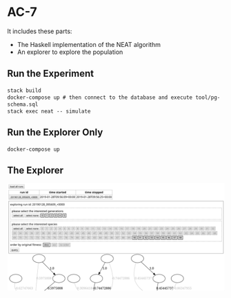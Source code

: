# AC-7

It includes these parts:

- The Haskell implementation of the NEAT algorithm
- An explorer to explore the population

## Run the Experiment
```
stack build
docker-compose up # then connect to the database and execute tool/pg-schema.sql
stack exec neat -- simulate
```

## Run the Explorer Only
```
docker-compose up
```

## The Explorer
![The Explorer](https://raw.githubusercontent.com/qwfy/AC-7/master/ui.png)
